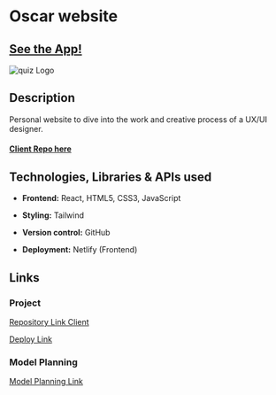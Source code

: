 # Oscar website

## [See the App!](oscar-web.netlify.app)

![quiz Logo](./src/assets/images/oscar-logo.png)

## Description

Personal website to dive into the work and creative process of a UX/UI designer.

#### [Client Repo here](https://github.com/somorales/oscar-web)

## Technologies, Libraries & APIs used

- **Frontend:** React, HTML5, CSS3, JavaScript

- **Styling:** Tailwind

- **Version control:** GitHub
- **Deployment:** Netlify (Frontend)

## Links

### Project

[Repository Link Client](https://github.com/somorales/oscar-web)

[Deploy Link](https://oscar-web.netlify.app/)

### Model Planning

[Model Planning Link](https://www.figma.com/design/7Ze9W69jep6CLucInntNqS/What-would-I--choose%3F?node-id=0-1&t=8pvbeymr08sIgqHu-1)
